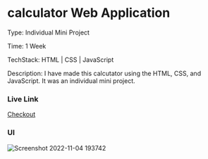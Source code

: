 
# calculator Web Application

Type: Individual Mini Project

Time: 1 Week

TechStack: HTML | CSS | JavaScript

Description: 
I have made this calcutator using the HTML, CSS, and JavaScript. It was an individual mini project.

### Live Link
[Checkout](https://gentle-dragon-7c373c.netlify.app)

### UI
![Screenshot 2022-11-04 193742](https://user-images.githubusercontent.com/76080960/199995189-c477a12d-45db-445e-a4a7-11c8d74f95c3.png)


